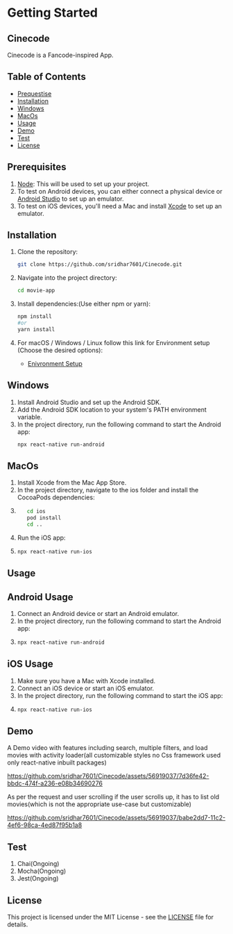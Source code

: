 # Getting Started
## Cinecode

Cinecode is a Fancode-inspired App.

## Table of Contents

- [Prequestise](#prerequisites)
- [Installation](#installation)
- [Windows](#windows)
- [MacOs](#macos)
- [Usage](#usage)
- [Demo](#demo)
- [Test](#test)
- [License](#license)

## Prerequisites

1. [Node](https://nodejs.org/en): This will be used to set up your project.
2. To test on Android devices, you can either connect a physical device or [Android Studio](https://developer.android.com/studio) to set up an emulator.
3. To test on iOS devices, you'll need a Mac and install [Xcode](https://developer.apple.com/xcode/) to set up an emulator.

## Installation

1. Clone the repository:

   ```bash
   git clone https://github.com/sridhar7601/Cinecode.git
2. Navigate into the project directory:

   ```bash
   cd movie-app
3. Install dependencies:(Use either npm or yarn):

   ```bash
   npm install
   #or
   yarn install
4. For macOS / Windows / Linux follow this link for Environment setup (Choose the desired options):
     - [Enivronment Setup](https://reactnative.dev/docs/environment-setup)

 ## Windows

1. Install Android Studio and set up the Android SDK.
2. Add the Android SDK location to your system's PATH environment variable.
3. In the project directory, run the following command to start the Android app:
      ```bash
      npx react-native run-android
## MacOs 

1. Install Xcode from the Mac App Store.
2. In the project directory, navigate to the ios folder and install the CocoaPods dependencies:
3. 
     ```bash
        cd ios
        pod install
        cd ..
4. Run the iOS app:
5. 
    ```bash
    npx react-native run-ios
## Usage

## Android Usage

1. Connect an Android device or start an Android emulator.
2. In the project directory, run the following command to start the Android app:
3. 
    ```bash
    npx react-native run-android
## iOS Usage

1. Make sure you have a Mac with Xcode installed.
2. Connect an iOS device or start an iOS emulator.
3. In the project directory, run the following command to start the iOS app:
4. 
      ```bash
      npx react-native run-ios
## Demo

A Demo video with features including search, multiple filters, and load movies with activity loader(all customizable styles no Css framework used only react-native inbuilt packages)


https://github.com/sridhar7601/Cinecode/assets/56919037/7d36fe42-bbdc-474f-a236-e08b34690276

As per the request and user scrolling if the user scrolls up, it has to list old movies(which is not the appropriate use-case but customizable)

https://github.com/sridhar7601/Cinecode/assets/56919037/babe2dd7-11c2-4ef6-98ca-4ed87f95b1a8

## Test

1. Chai(Ongoing)
2. Mocha(Ongoing)
3. Jest(Ongoing)



## License

This project is licensed under the MIT License - see the [LICENSE](LICENSE) file for details.
